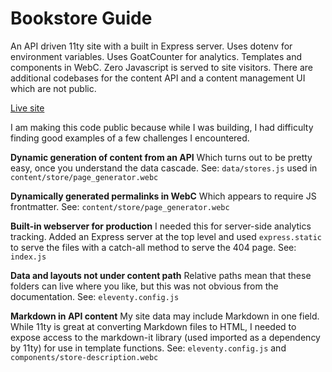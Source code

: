 # Bookstore Guide

An API driven 11ty site with a built in Express server. Uses dotenv for environment variables. Uses GoatCounter for analytics. Templates and components in WebC. Zero Javascript is served to site visitors. There are additional codebases for the content API and a content management UI which are not public.

[Live site](https://bookstore.guide)

I am making this code public because while I was building, I had difficulty finding good examples of a few challenges I encountered.

**Dynamic generation of content from an API**
Which turns out to be pretty easy, once you understand the data cascade. See: `data/stores.js` used in `content/store/page_generator.webc`

**Dynamically generated permalinks in WebC**
Which appears to require JS frontmatter. See: `content/store/page_generator.webc`

**Built-in webserver for production**
I needed this for server-side analytics tracking. Added an Express server at the top level and used `express.static` to serve the files with a catch-all method to serve the 404 page. See: `index.js`

**Data and layouts not under content path**
Relative paths mean that these folders can live where you like, but this was not obvious from the documentation. See: `eleventy.config.js`

**Markdown in API content**
My site data may include Markdown in one field. While 11ty is great at converting Markdown files to HTML, I needed to expose access to the markdown-it library (used imported as a dependency by 11ty) for use in template functions. See: `eleventy.config.js` and `components/store-description.webc`
